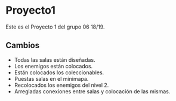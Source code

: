 # Proyecto1
Este es el Proyecto 1 del grupo 06 18/19.

## Cambios

- Todas las salas están diseñadas.
- Los enemigos están colocados.
- Están colocados los coleccionables.
- Puestas salas en el minimapa.
- Recolocados los enemigos del nivel 2.
- Arregladas conexiones entre salas y colocación de las mismas.





